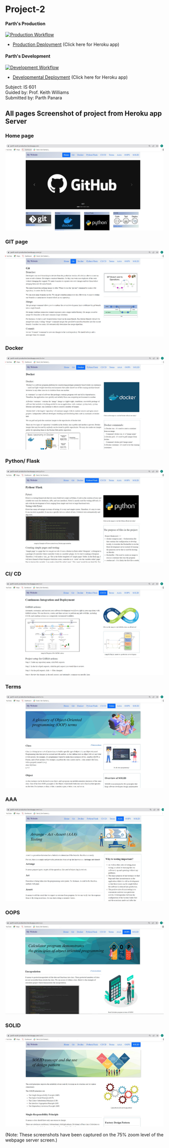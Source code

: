 # Project-2
#### Parth's Production

[![Production Workflow](https://github.com/parth-panara/Parth_Project_IS601/actions/workflows/prod.yml/badge.svg)](https://github.com/parth-panara/Parth_Project_IS601/actions/workflows/prod.yml)

* [Production Deployment](https://parth-work-production.herokuapp.com/)   (Click here for Heroku app)
#### Parth's Development

[![Development Workflow](https://github.com/parth-panara/Parth_Project_IS601/actions/workflows/dev.yml/badge.svg)](https://github.com/parth-panara/Parth_Project_IS601/actions/workflows/dev.yml)

* [Developmental Deployment](https://parth-work-development.herokuapp.com/)  (Click here for Heroku app)

Subject: IS 601\
Guided by: Prof. Keith Williams\
Submitted by: Parth Panara

## All pages Screenshot of project from Heroku app Server

### Home page 
![Running Program](https://github.com/parth-panara/Parth_Project_IS601/blob/master/app/static/images/home.jpg)

### GIT page
![Running Program](https://github.com/parth-panara/Parth_Project_IS601/blob/master/app/static/images/Git.jpg)

### Docker
![Running Program](https://github.com/parth-panara/Parth_Project_IS601/blob/master/app/static/images/Docker.jpg)

### Python/ Flask
![Running Program](https://github.com/parth-panara/Parth_Project_IS601/blob/master/app/static/images/python.jpg)

### CI/ CD
![Running Program](https://github.com/parth-panara/Parth_Project_IS601/blob/master/app/static/images/ci-cd.jpg)

### Terms
![Running Program](https://github.com/parth-panara/Parth_Project_IS601/blob/master/app/static/images/terms.jpg)

### AAA
![Running Program](https://github.com/parth-panara/Parth_Project_IS601/blob/master/app/static/images/aaa.jpg)

### OOPS
![Running Program](https://github.com/parth-panara/Parth_Project_IS601/blob/master/app/static/images/oops.jpg)

### SOLID
![Running Program](https://github.com/parth-panara/Parth_Project_IS601/blob/master/app/static/images/Solid.jpg)

(Note: These screenshots have been captured on the 75% zoom level of the webpage server screen.)
